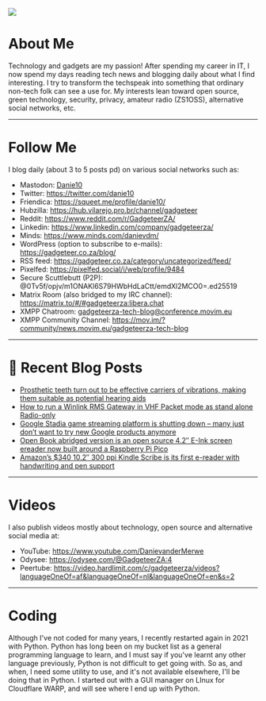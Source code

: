 ![](https://yt3.ggpht.com/ytc/AKedOLTjSvgBgtLmvQSNuuP-z22LFql2QOlcweAzH50-GW8=s88-c-k-c0x00ffffff-no-rj)

# About Me

Technology and gadgets are my passion! After spending my career in IT, I now spend my days reading tech news and blogging daily about what I find interesting. I try to transform the techspeak into something that ordinary non-tech folk can see a use for. My interests lean toward open source, green technology, security, privacy, amateur radio (ZS1OSS), alternative social networks, etc.

----
# Follow Me

I blog daily (about 3 to 5 posts pd) on various social networks such as:
- Mastodon: <a rel="me" href="https://mastodon.social/@danie10">Danie10</a>
- Twitter: https://twitter.com/danie10
- Friendica: https://squeet.me/profile/danie10/
- Hubzilla: https://hub.vilarejo.pro.br/channel/gadgeteer
- Reddit: https://www.reddit.com/r/GadgeteerZA/
- Linkedin: https://www.linkedin.com/company/gadgeteerza/
- Minds: https://www.minds.com/danievdm/
- WordPress (option to subscribe to e-mails): https://gadgeteer.co.za/blog/
- RSS feed: https://gadgeteer.co.za/category/uncategorized/feed/
- Pixelfed: https://pixelfed.social/i/web/profile/9484
- Secure Scuttlebutt (P2P): @0Tv5f/opjv/m1ONAKl6S79HWbHdLaCtt/emdXl2MCO0=.ed25519
- Matrix Room (also bridged to my IRC channel): https://matrix.to/#/#gadgeteerza:libera.chat
- XMPP Chatroom: gadgeteerza-tech-blog@conference.movim.eu
- XMPP Community Channel: https://mov.im/?community/news.movim.eu/gadgeteerza-tech-blog

----
# 📰 Recent Blog Posts
<!-- BLOG-POST-LIST:START -->
- [Prosthetic teeth turn out to be effective carriers of vibrations, making them suitable as potential hearing aids](https://gadgeteer.co.za/prosthetic-teeth-turn-out-to-be-effective-carriers-of-vibrations-making-them-suitable-as-potential-hearing-aids/)
- [How to run a Winlink RMS Gateway in VHF Packet mode as stand alone Radio-only](https://gadgeteer.co.za/how-run-a-winlink-rms-gateway-in-vhf-packet-mode-as-stand-alone-radio-only/)
- [Google Stadia game streaming platform is shutting down – many just don’t want to try new Google products anymore](https://gadgeteer.co.za/google-stadia-game-streaming-platform-is-shutting-down-many-just-dont-want-to-try-new-google-products-anymore/)
- [Open Book abridged version is an open source 4.2″ E-Ink screen ereader now built around a Raspberry Pi Pico](https://gadgeteer.co.za/open-book-abridged-version-is-an-open-source-4-2%e2%80%b3-e-ink-screen-ereader-now-built-around-a-raspberry-pi-pico/)
- [Amazon’s $340 10.2″ 300 ppi Kindle Scribe is its first e-reader with handwriting and pen support](https://gadgeteer.co.za/amazons-340-10-2-300-ppi-kindle-scribe-is-its-first-e-reader-with-handwriting-and-pen-support/)
<!-- BLOG-POST-LIST:END -->

----
# Videos

I also publish videos mostly about technology, open source and alternative social media at:
- YouTube: https://www.youtube.com/DanievanderMerwe
- Odysee: https://odysee.com/@GadgeteerZA:4
- Peertube: https://video.hardlimit.com/c/gadgeteerza/videos?languageOneOf=af&languageOneOf=nl&languageOneOf=en&s=2

----
# Coding

Although I've not coded for many years, I recently restarted again in 2021 with Python. Python has long been on my bucket list as a general programming language to learn, and I must say if you've learnt any other language previously, Python is not difficult to get going with. So as, and when, I need some utility to use, and it's not available elsewhere, I'll be doing that in Python. I started out with a GUI manager on LInux for Cloudflare WARP, and will see where I end up with Python. 
